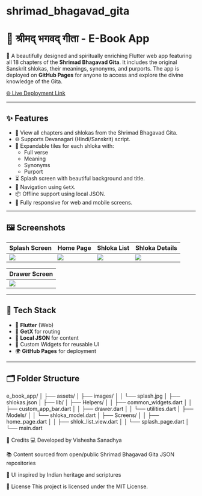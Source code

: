 # shrimad_bhagavad_gita
# 📖 श्रीमद् भगवद् गीता - E-Book App

🌼 A beautifully designed and spiritually enriching Flutter web app featuring all 18 chapters of the **Shrimad Bhagavad Gita**. It includes the original Sanskrit shlokas, their meanings, synonyms, and purports. The app is deployed on **GitHub Pages** for anyone to access and explore the divine knowledge of the Gita.

[🌐 Live Deployment Link](https://visheshasanadhya.github.io/e_book_app/)

---

## ✨ Features

- 📜 View all chapters and shlokas from the Shrimad Bhagavad Gita.
- 🌐 Supports Devanagari (Hindi/Sanskrit) script.
- 🧘 Expandable tiles for each shloka with:
  - Full verse
  - Meaning
  - Synonyms
  - Purport
- ⏳ Splash screen with beautiful background and title.
- 🔁 Navigation using `GetX`.
- 📦 Offline support using local JSON.
- 📱 Fully responsive for web and mobile screens.

---

## 🖼️ Screenshots


| Splash Screen | Home Page | Shloka List | Shloka Details |
|---------------|-----------|-------------|----------------|
| ![](assets/screenshots/screenshot1.png) | ![](assets/screenshots/screenshot2.png) | ![](assets/screenshots/screenshot3.png) | ![](assets/screenshots/screenshot4.png) |

| Drawer Screen |
|---------------|
| ![](assets/screenshots/screenshot5.png) |

---

## 🔧 Tech Stack

- 💙 **Flutter** (Web)
- 🔄 **GetX** for routing
- 📄 **Local JSON** for content
- 🎨 Custom Widgets for reusable UI
- 🌍 **GitHub Pages** for deployment

---

## 🗂️ Folder Structure

e_book_app/
│
├── assets/
│ ├── images/
│ │ └── splash.jpg
│ ├── shlokas.json
│
├── lib/
│ ├── Helpers/
│ │ ├── common_widgets.dart
│ │ ├── custom_app_bar.dart
│ │ ├── drawer.dart
│ │ └── utilities.dart
│ ├── Models/
│ │ └── shloka_model.dart
│ ├── Screens/
│ │ ├── home_page.dart
│ │ ├── shlok_list_view.dart
│ │ └── splash_page.dart
│ └── main.dart   

🙏 Credits
💻 Developed by Vishesha Sanadhya

📚 Content sourced from open/public Shrimad Bhagavad Gita JSON repositories

🎨 UI inspired by Indian heritage and scriptures

📌 License
This project is licensed under the MIT License.

